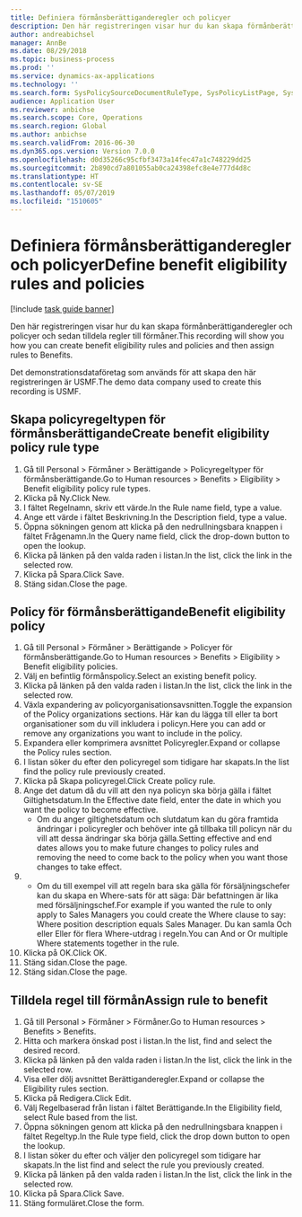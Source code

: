 ```yaml
---
title: Definiera förmånsberättiganderegler och policyer
description: Den här registreringen visar hur du kan skapa förmånberättiganderegler och policyer och sedan tilldela regler till förmåner.
author: andreabichsel
manager: AnnBe
ms.date: 08/29/2018
ms.topic: business-process
ms.prod: ''
ms.service: dynamics-ax-applications
ms.technology: ''
ms.search.form: SysPolicySourceDocumentRuleType, SysPolicyListPage, SysPolicy, HcmBenefitEligibilityPolicy, HcmBenefit
audience: Application User
ms.reviewer: anbichse
ms.search.scope: Core, Operations
ms.search.region: Global
ms.author: anbichse
ms.search.validFrom: 2016-06-30
ms.dyn365.ops.version: Version 7.0.0
ms.openlocfilehash: d0d35266c95cfbf3473a14fec47a1c748229dd25
ms.sourcegitcommit: 2b890cd7a801055ab0ca24398efc8e4e777d4d8c
ms.translationtype: HT
ms.contentlocale: sv-SE
ms.lasthandoff: 05/07/2019
ms.locfileid: "1510605"
---
```

# <a name="define-benefit-eligibility-rules-and-policies"></a><span data-ttu-id="dd46c-103">Definiera förmånsberättiganderegler och policyer</span><span class="sxs-lookup"><span data-stu-id="dd46c-103">Define benefit eligibility rules and policies</span></span>

[!include [task guide banner](../../includes/task-guide-banner.md)]

<span data-ttu-id="dd46c-104">Den här registreringen visar hur du kan skapa förmånberättiganderegler och policyer och sedan tilldela regler till förmåner.</span><span class="sxs-lookup"><span data-stu-id="dd46c-104">This recording will show you how you can create benefit eligibility rules and policies and then assign rules to Benefits.</span></span>  

<span data-ttu-id="dd46c-105">Det demonstrationsdataföretag som används för att skapa den här registreringen är USMF.</span><span class="sxs-lookup"><span data-stu-id="dd46c-105">The demo data company used to create this recording is USMF.</span></span>


## <a name="create-benefit-eligibility-policy-rule-type"></a><span data-ttu-id="dd46c-106">Skapa policyregeltypen för förmånsberättigande</span><span class="sxs-lookup"><span data-stu-id="dd46c-106">Create benefit eligibility policy rule type</span></span>
1. <span data-ttu-id="dd46c-107">Gå till Personal > Förmåner > Berättigande > Policyregeltyper för förmånsberättigande.</span><span class="sxs-lookup"><span data-stu-id="dd46c-107">Go to Human resources > Benefits > Eligibility > Benefit eligibility policy rule types.</span></span>
2. <span data-ttu-id="dd46c-108">Klicka på Ny.</span><span class="sxs-lookup"><span data-stu-id="dd46c-108">Click New.</span></span>
3. <span data-ttu-id="dd46c-109">I fältet Regelnamn, skriv ett värde.</span><span class="sxs-lookup"><span data-stu-id="dd46c-109">In the Rule name field, type a value.</span></span>
4. <span data-ttu-id="dd46c-110">Ange ett värde i fältet Beskrivning.</span><span class="sxs-lookup"><span data-stu-id="dd46c-110">In the Description field, type a value.</span></span>
5. <span data-ttu-id="dd46c-111">Öppna sökningen genom att klicka på den nedrullningsbara knappen i fältet Frågenamn.</span><span class="sxs-lookup"><span data-stu-id="dd46c-111">In the Query name field, click the drop-down button to open the lookup.</span></span>
6. <span data-ttu-id="dd46c-112">Klicka på länken på den valda raden i listan.</span><span class="sxs-lookup"><span data-stu-id="dd46c-112">In the list, click the link in the selected row.</span></span>
7. <span data-ttu-id="dd46c-113">Klicka på Spara.</span><span class="sxs-lookup"><span data-stu-id="dd46c-113">Click Save.</span></span>
8. <span data-ttu-id="dd46c-114">Stäng sidan.</span><span class="sxs-lookup"><span data-stu-id="dd46c-114">Close the page.</span></span>

## <a name="benefit-eligibility-policy"></a><span data-ttu-id="dd46c-115">Policy för förmånsberättigande</span><span class="sxs-lookup"><span data-stu-id="dd46c-115">Benefit eligibility policy</span></span>
1. <span data-ttu-id="dd46c-116">Gå till Personal > Förmåner > Berättigande > Policyer för förmånsberättigande.</span><span class="sxs-lookup"><span data-stu-id="dd46c-116">Go to Human resources > Benefits > Eligibility > Benefit eligibility policies.</span></span>
2. <span data-ttu-id="dd46c-117">Välj en befintlig förmånspolicy.</span><span class="sxs-lookup"><span data-stu-id="dd46c-117">Select an existing benefit policy.</span></span>
3. <span data-ttu-id="dd46c-118">Klicka på länken på den valda raden i listan.</span><span class="sxs-lookup"><span data-stu-id="dd46c-118">In the list, click the link in the selected row.</span></span>
4. <span data-ttu-id="dd46c-119">Växla expandering av policyorganisationsavsnitten.</span><span class="sxs-lookup"><span data-stu-id="dd46c-119">Toggle the expansion of the Policy organizations sections.</span></span>  <span data-ttu-id="dd46c-120">Här kan du lägga till eller ta bort organisationer som du vill inkludera i policyn.</span><span class="sxs-lookup"><span data-stu-id="dd46c-120">Here you can add or remove any organizations you want to include in the policy.</span></span>
5. <span data-ttu-id="dd46c-121">Expandera eller komprimera avsnittet Policyregler.</span><span class="sxs-lookup"><span data-stu-id="dd46c-121">Expand or collapse the Policy rules section.</span></span>
6. <span data-ttu-id="dd46c-122">I listan söker du efter den policyregel som tidigare har skapats.</span><span class="sxs-lookup"><span data-stu-id="dd46c-122">In the list find the policy rule previously created.</span></span>
7. <span data-ttu-id="dd46c-123">Klicka på Skapa policyregel.</span><span class="sxs-lookup"><span data-stu-id="dd46c-123">Click Create policy rule.</span></span>
8. <span data-ttu-id="dd46c-124">Ange det datum då du vill att den nya policyn ska börja gälla i fältet Giltighetsdatum.</span><span class="sxs-lookup"><span data-stu-id="dd46c-124">In the Effective date field, enter the date in which you want the policy to become effective.</span></span>
    * <span data-ttu-id="dd46c-125">Om du anger giltighetsdatum och slutdatum kan du göra framtida ändringar i policyregler och behöver inte gå tillbaka till policyn när du vill att dessa ändringar ska börja gälla.</span><span class="sxs-lookup"><span data-stu-id="dd46c-125">Setting effective and end dates allows you to make future changes to policy rules and removing the need to come back to the policy when you want those changes to take effect.</span></span>  
9. 
    * <span data-ttu-id="dd46c-126">Om du till exempel vill att regeln bara ska gälla för försäljningschefer kan du skapa en Where-sats för att säga: Där befattningen är lika med försäljningschef.</span><span class="sxs-lookup"><span data-stu-id="dd46c-126">For example if you wanted the rule to only apply to Sales Managers you could create the Where clause to say: Where position description equals Sales Manager.</span></span>  <span data-ttu-id="dd46c-127">Du kan samla Och eller Eller för flera Where-utdrag i regeln.</span><span class="sxs-lookup"><span data-stu-id="dd46c-127">You can And or Or multiple Where statements together in the rule.</span></span>  
10. <span data-ttu-id="dd46c-128">Klicka på OK.</span><span class="sxs-lookup"><span data-stu-id="dd46c-128">Click OK.</span></span>
11. <span data-ttu-id="dd46c-129">Stäng sidan.</span><span class="sxs-lookup"><span data-stu-id="dd46c-129">Close the page.</span></span>
12. <span data-ttu-id="dd46c-130">Stäng sidan.</span><span class="sxs-lookup"><span data-stu-id="dd46c-130">Close the page.</span></span>

## <a name="assign-rule-to-benefit"></a><span data-ttu-id="dd46c-131">Tilldela regel till förmån</span><span class="sxs-lookup"><span data-stu-id="dd46c-131">Assign rule to benefit</span></span>
1. <span data-ttu-id="dd46c-132">Gå till Personal > Förmåner > Förmåner.</span><span class="sxs-lookup"><span data-stu-id="dd46c-132">Go to Human resources > Benefits > Benefits.</span></span>
2. <span data-ttu-id="dd46c-133">Hitta och markera önskad post i listan.</span><span class="sxs-lookup"><span data-stu-id="dd46c-133">In the list, find and select the desired record.</span></span>
3. <span data-ttu-id="dd46c-134">Klicka på länken på den valda raden i listan.</span><span class="sxs-lookup"><span data-stu-id="dd46c-134">In the list, click the link in the selected row.</span></span>
4. <span data-ttu-id="dd46c-135">Visa eller dölj avsnittet Berättiganderegler.</span><span class="sxs-lookup"><span data-stu-id="dd46c-135">Expand or collapse the Eligibility rules section.</span></span>
5. <span data-ttu-id="dd46c-136">Klicka på Redigera.</span><span class="sxs-lookup"><span data-stu-id="dd46c-136">Click Edit.</span></span>
6. <span data-ttu-id="dd46c-137">Välj Regelbaserad från listan i fältet Berättigande.</span><span class="sxs-lookup"><span data-stu-id="dd46c-137">In the Eligibility field, select Rule based from the list.</span></span>
7. <span data-ttu-id="dd46c-138">Öppna sökningen genom att klicka på den nedrullningsbara knappen i fältet Regeltyp.</span><span class="sxs-lookup"><span data-stu-id="dd46c-138">In the Rule type field, click the drop down button to open the lookup.</span></span>
8. <span data-ttu-id="dd46c-139">I listan söker du efter och väljer den policyregel som tidigare har skapats.</span><span class="sxs-lookup"><span data-stu-id="dd46c-139">In the list find and select the rule you previously created.</span></span>
9. <span data-ttu-id="dd46c-140">Klicka på länken på den valda raden i listan.</span><span class="sxs-lookup"><span data-stu-id="dd46c-140">In the list, click the link in the selected row.</span></span>
10. <span data-ttu-id="dd46c-141">Klicka på Spara.</span><span class="sxs-lookup"><span data-stu-id="dd46c-141">Click Save.</span></span>
11. <span data-ttu-id="dd46c-142">Stäng formuläret.</span><span class="sxs-lookup"><span data-stu-id="dd46c-142">Close the form.</span></span>

